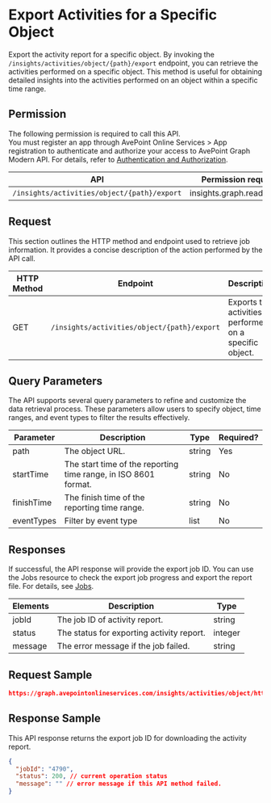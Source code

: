 # Export Activities for a Specific Object

Export the activity report for a specific object. By invoking the `/insights/activities/object/{path}/export` endpoint, you can retrieve the activities performed on a specific object. This method is useful for obtaining detailed insights into the activities performed on an object within a specific time range. 

[only for object]: # 

## Permission 

The following permission is required to call this API.  
You must register an app through AvePoint Online Services > App registration to authenticate and authorize your access to AvePoint Graph Modern API. For details, refer to [Authentication and Authorization](https://learn.avepoint.com/docs/Use-AvePoint-Graph-Modern-API.html#authentication-and-authorization).

| API     | Permission required | 
|-------------------|---------------|
| `/insights/activities/object/{path}/export` | insights.graph.readwrite.all |

[all the methods are GET, why do you need write permission?  -confiremd, cannot be changed as this has been in use for a few releases now ]: #

## Request 

This section outlines the HTTP method and endpoint used to retrieve job information. It provides a concise description of the action performed by the API call. 

| HTTP Method | Endpoint | Description |
| --- | --- | --- |
| GET | `/insights/activities/object/{path}/export` | Exports the activities performed on a specific object. |


## Query Parameters

The API supports several query parameters to refine and customize the data retrieval process. These parameters allow users to specify object, time ranges, and event types to filter the results effectively.

| Parameter   | Description                                      | Type   | Required? |
|-------------|--------------------------------------------------|--------|-----------|
| path        | The object URL.                                 | string | Yes       |
| startTime   | The start time of the reporting time range, in ISO 8601 format.  | string | No        |
| finishTime  | The finish time of the reporting time range. | string | No        |
| eventTypes  | Filter by event type                             | list  | No        |


## Responses

If successful, the API response will provide the export job ID. You can use the Jobs resource to check the export job progress and export the report file. For details, see [Jobs](/insights/exportJobs/exportJobFile.md). 

| Elements | Description                                      | Type    |
|----------|--------------------------------------------------|---------|
| jobId    | The job ID of activity report.                                      | string  |
| status   | The status for exporting activity report.                   | integer |
| message  | The error message if the job failed.                                 | string  |

## Request Sample


```json
https://graph.avepointonlineservices.com/insights/activities/object/https%3A%2F%2Falitamarkettest.sharepoint.com%2Fsites%2Fharlandleteams001/export?startTime=2024-12-03T00%3A00%3A00&finishTime=2025-01-09T00%3A00%3A00&eventTypes=ListViewed&eventTypes=ListItemViewed
```

## Response Sample  

This API response returns the export job ID for downloading the activity report. 

```json
{
  "jobId": "4790",
  "status": 200, // current operation status
  "message": "" // error message if this API method failed.
}
```